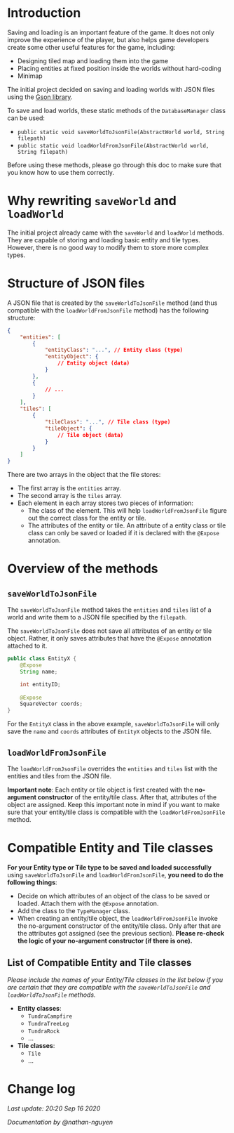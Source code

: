# Introduction

Saving and loading is an important feature of the game. It does not only improve the experience of the player, but also helps game developers create some other useful features for the game, including:
- Designing tiled map and loading them into the game
- Placing entities at fixed position inside the worlds without hard-coding
- Minimap

The initial project decided on saving and loading worlds with JSON files using the [Gson library](https://github.com/google/gson).

To save and load worlds, these static methods of the `DatabaseManager` class can be used:

- `public static void saveWorldToJsonFile(AbstractWorld world, String filepath)`
- `public static void loadWorldFromJsonFile(AbstractWorld world, String filepath)`

Before using these methods, please go through this doc to make sure that you know how to use them correctly.

# Why rewriting `saveWorld` and `loadWorld`

The initial project already came with the `saveWorld` and `loadWorld` methods. They are capable of storing and loading basic entity and tile types. However, there is no good way to modify them to store more complex types.

# Structure of JSON files

A JSON file that is created by the `saveWorldToJsonFile` method (and thus compatible with the `loadWorldFromJsonFile` method) has the following structure:

```json
{
    "entities": [
        {
            "entityClass": "...", // Entity class (type)
            "entityObject": {
                // Entity object (data)
            }
        },
        {
            // ...
        }
    ],
    "tiles": [
        {
            "tileClass": "...", // Tile class (type)
            "tileObject": {
                // Tile object (data)
            }
        }
    ]
}
```

There are two arrays in the object that the file stores:
- The first array is the `entities` array.
- The second array is the `tiles` array.
- Each element in each array stores two pieces of information:
  - The class of the element. This will help `loadWorldFromJsonFile` figure out the correct class for the entity or tile.
  - The attributes of the entity or tile. An attribute of a entity class or tile class can only be saved or loaded if it is declared with the `@Expose` annotation.


# Overview of the methods

## `saveWorldToJsonFile`

The `saveWorldToJsonFile` method takes the `entities` and `tiles` list of a world and write them to a JSON file specified by the `filepath`.

The `saveWorldToJsonFile` does not save all attributes of an entity or tile object. Rather, it only saves attributes that have the `@Expose` annotation attached to it.

```java
public class EntityX {
    @Expose
    String name;

    int entityID;
    
    @Expose
    SquareVector coords;
}
```

For the `EntityX` class in the above example, `saveWorldToJsonFile` will only save the `name` and `coords` attributes of `EntityX` objects to the JSON file.

## `loadWorldFromJsonFile`

The `loadWorldFromJsonFile` overrides the `entities` and `tiles` list with the entities and tiles from the JSON file.

**Important note**: Each entity or tile object is first created with the **no-argument constructor** of the entity/tile class. After that, attributes of the object are assigned. Keep this important note in mind if you want to make sure that your entity/tile class is compatible with the `loadWorldFromJsonFile` method.

# Compatible Entity and Tile classes

**For your Entity type or Tile type to be saved and loaded successfully** using `saveWorldToJsonFile` and `loadWorldFromJsonFile`, **you need to do the following things**:

- Decide on which attributes of an object of the class to be saved or loaded. Attach them with the `@Expose` annotation.
- Add the class to the `TypeManager` class.
- When creating an entity/tile object, the `loadWorldFromJsonFile` invoke the no-argument constructor of the entity/tile class. Only after that are the attributes got assigned (see the previous section). **Please re-check the logic of your no-argument constructor (if there is one).**

## List of Compatible Entity and Tile classes

*Please include the names of your Entity/Tile classes in the list below if you are certain that they are compatible with the `saveWorldToJsonFile` and `loadWorldToJsonFile` methods.*

- **Entity classes**:
  - `TundraCampfire`
  - `TundraTreeLog`
  - `TundraRock`
  - ...
- **Tile classes**:
  - `Tile`
  - ...

# Change log

*Last update: 20:20 Sep 16 2020*

*Documentation by @nathan-nguyen*